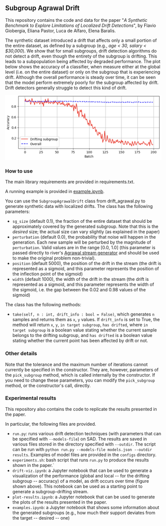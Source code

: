 ## Subgroup Agrawal Drift 

This repository contains the code and data for the paper "_A Synthetic Benchmark to Explore Limitations of Localized Drift Detections_", by Flavio Giobergia, Eliana Pastor, Luca de Alfaro, Elena Baralis. 

The synthetic dataset introduced a drift that affects only a small portion of the entire dataset, as defined by a subgroup (e.g., _age < 30, salary < $30,000_). We show that for small subgroups, drift detection algorithms do not detect a drift, even though the entirety of the subgroup is drifting. This leads to a subpopulation being affected by degraded performance. The plot below shows the accuracy of a classifier, when measure either at the global level (i.e. on the entire dataset) or only on the subgroup that is experiencing drift. Although the overall performance is steady over time, it can be seen that the model perform extremely poorly for the subgroup affected by drift. Drift detectors generally struggle to detect this kind of drift. 

![alt text](image.png)

### How to use
The main library requirements are provided in requirements.txt.

A running example is provided in [example.ipynb](example.ipynb).

You can use the `SubgroupAgrawalDrift` class from drift_agrawal.py to generate synthetic data with localized drifts. The class has the following parameters:

- `sg_size` (default 0.1), the fraction of the entire dataset that should be approximately covered by the generated subgroup. Note that this is the *desired* size; the actual size can vary slightly (as explained in the paper)
- `perturbation` (default 0.0), the probability that noise will happen in the generation. Each new sample will be perturbed by the magnitude of `perturbation`. Valid values are in the range [0.0, 1.0] (this parameter is passed directly to river's [Agrawal stream generator](https://riverml.xyz/latest/api/datasets/synth/Agrawal/) and should be used to make the original problem non-trivial). 
- `position` (default 5000), the position of the drift in the stream (the drift is represented as a sigmoid, and this parameter represents the position of the inflection point of the sigmoid)
- `width` (default 1000), the width of the drift in the stream (the drift is represented as a sigmoid, and this parameter represents the width of the sigmoid, i.e. the gap between the 0.02 and 0.98 values of the sigmoid)

The class has the following methods:
- `take(self, n : int, drift_info : bool = False)`, which generates `n` samples and returns them as `x`, `y` values. If `drift_info` is set to True, the method will return `x`, `y`, `in target subgroup`, `has drifted`, where `in target subgroup` is a boolean value stating whether the current sample belongs to the drifting subgroup, and `has drifted` is a boolean value stating whether the current point has been affected by drift or not.

### Other details
Note that the tolerance and the maximum number of iterations cannot currently be specified in the constructor. They are, however, parameters of the `pick_subgroup` method, which is called internally by the constructor. If you need to change these parameters, you can modify the `pick_subgroup` method, or the constructor's call, directly.

### Experimental results
This repository also contains the code to replicate the results presented in the paper. 

In particular, the following files are provided.

- `run.py`: runs various drift detection techniques (with parameters that can be specified with `--models-file`) on SAD. The results are saved in various files stored in the directory specified with `--outdir`. The script can be run with `python run.py --models-file models.json --outdir results`. Examples of model files are provided in the `configs` directory.
- `experiments.sh`: bash script that runs `run.py` to produce the results shown in the paper.`
- `drift-viz.ipynb`: a Jupyter notebook that can be used to generate a visualization of the performance (global and local -- for the drifting subgroup -- accuracy) of a model, as drift occurs over time (figure shown above). This notebook can be used as a starting point to generate a subgroup-drifting stream.
- `plot-results.ipynb`: a Jupyter notebook that can be used to generate the plots of the results presented in the paper.
- `examples.ipynb`: a Jupyter notebook that shows some information about the generated subgroups (e.g., how much their support deviates from the target -- desired -- one)
